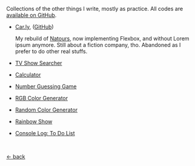 Collections of the other things I write, mostly as practice. All codes are [available on GitHub](https://github.com/mufidu/others).

-   [Car.ly](https://mufidu.github.io/car.ly), ([GitHub](https://github.com/mufidu/car.ly))

    My rebuild of [Natours](https://mufidu.github.io/natours), now implementing Flexbox, and without Lorem ipsum anymore. Still about a fiction company, tho. Abandoned as I prefer to do other real stuffs.

-   [TV Show Searcher](https://mufidu.github.io/others/tvshow-search)
-   [Calculator](https://mufidu.github.io/others/calculator)
-   [Number Guessing Game](https://mufidu.github.io/others/number-guessing-game)
-   [RGB Color Generator](https://mufidu.github.io/others/rgb-color-generator)
-   [Random Color Generator](https://mufidu.github.io/others/random-color-generator)
-   [Rainbow Show](https://mufidu.github.io/others/rainbow-show)
-   [Console Log: To Do List](https://mufidu.github.io/others/console-todolist)

<br>

<a href="https://mufidu.github.io">&larr; back</a>
